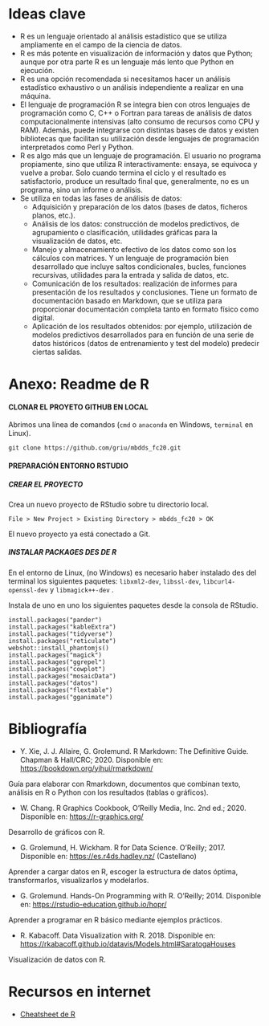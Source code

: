 
# Ideas clave

- R es un lenguaje orientado al análisis estadístico que se utiliza ampliamente en el campo de la ciencia de datos.
- R es más potente en visualización de información y datos que Python; aunque por otra parte R es un lenguaje más lento que Python en ejecución.
- R es una opción recomendada si necesitamos hacer un análisis estadístico exhaustivo o un análisis independiente a realizar en una máquina.
- El lenguaje de programación R se integra bien con otros lenguajes de programación como C, C++ o Fortran para tareas de análisis de datos computacionalmente intensivas (alto consumo de recursos como CPU y RAM). Además, puede integrarse con distintas bases de datos y existen bibliotecas que facilitan su utilización desde lenguajes de programación interpretados como Perl y Python.
- R es algo más que un lenguaje de programación. El usuario no programa propiamente, sino que utiliza R interactivamente: ensaya, se equivoca y vuelve a probar. Solo cuando termina el ciclo y el resultado es satisfactorio, produce un resultado final que, generalmente, no es un programa, sino un informe o análisis.
- Se utiliza en todas las fases de análisis de datos:
   - Adquisición y preparación de los datos (bases de datos, ficheros planos, etc.).
   - Análisis de los datos: construcción de modelos predictivos, de agrupamiento o clasificación, utilidades gráficas para la visualización de datos, etc.
   - Manejo y almacenamiento efectivo de los datos como son los cálculos con matrices. Y un lenguaje de programación bien desarrollado que incluye saltos condicionales, bucles, funciones recursivas, utilidades para la entrada y salida de datos, etc.
   - Comunicación de los resultados: realización de informes para presentación de los resultados y conclusiones. Tiene un formato de documentación basado en Markdown, que se utiliza para proporcionar documentación completa tanto en formato físico como digital.
   - Aplicación de los resultados obtenidos: por ejemplo, utilización de modelos predictivos desarrollados para en función de una serie de datos históricos (datos de entrenamiento y test del modelo) predecir ciertas salidas.

# Anexo: Readme de R

#### CLONAR EL PROYETO GITHUB EN LOCAL

Abrimos una línea de comandos (`cmd` o `anaconda` en Windows, `terminal` en Linux).

```
git clone https://github.com/griu/mbdds_fc20.git
```

#### PREPARACIÓN ENTORNO RSTUDIO

##### CREAR EL PROYECTO

Crea un nuevo proyecto de RStudio sobre tu directorio local. 

`File > New Project > Existing Directory > mbdds_fc20 > OK`

El nuevo proyecto ya está conectado a Git.

##### INSTALAR PACKAGES DES DE R

En el entorno de Linux, (no Windows) es necesario haber instalado des del terminal los siguientes paquetes: `libxml2-dev`, `libssl-dev`, `libcurl4-openssl-dev` y `libmagick++-dev` .

Instala de uno en uno los siguientes paquetes desde la consola de RStudio.

```
install.packages("pander")
install.packages("kableExtra")
install.packages("tidyverse")
install.packages("reticulate")
webshot::install_phantomjs()
install.packages("magick")
install.packages("ggrepel")
install.packages("cowplot")
install.packages("mosaicData")
install.packages("datos")
install.packages("flextable")
install.packages("gganimate")
```

# Bibliografía

- Y. Xie, J. J. Allaire, G. Grolemund. R Markdown: The Definitive Guide. Chapman & Hall/CRC; 2020. Disponible en: https://bookdown.org/yihui/rmarkdown/

Guía para elaborar con Rmarkdown, documentos que combinan texto, análisis en R o Python con los resultados (tablas o gráficos).

- W. Chang. R Graphics Cookbook,  O’Reilly Media, Inc. 2nd ed.; 2020. Disponible en: https://r-graphics.org/

Desarrollo de gráficos con R.

- G. Grolemund, H. Wickham. R for Data Science.  O’Reilly; 2017. Disponible en: https://es.r4ds.hadley.nz/ (Castellano)

Aprender a cargar datos en R, escoger la estructura de datos óptima, transformarlos, visualizarlos y modelarlos.

- G. Grolemund. Hands-On Programming with R. O’Reilly; 2014. Disponible en:
https://rstudio-education.github.io/hopr/

Aprender a programar en R básico mediante ejemplos prácticos.

- R. Kabacoff. Data Visualization with R. 2018. Disponible en: https://rkabacoff.github.io/datavis/Models.html#SaratogaHouses

Visualización de datos con R.


# Recursos en internet

- [Cheatsheet de R](https://rstudio.com/resources/cheatsheets/)

